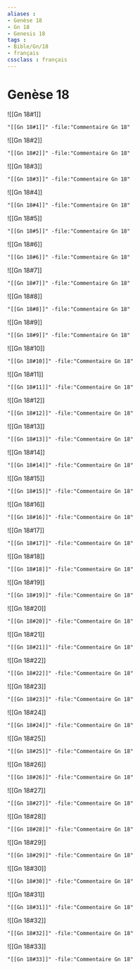 ```yaml
---
aliases : 
- Genèse 18
- Gn 18
- Genesis 18
tags : 
- Bible/Gn/18
- français
cssclass : français
---
```


# Genèse 18

![[Gn 18#1]]

```query
"[[Gn 18#1]]" -file:"Commentaire Gn 18"
```

![[Gn 18#2]]

```query
"[[Gn 18#2]]" -file:"Commentaire Gn 18"
```

![[Gn 18#3]]

```query
"[[Gn 18#3]]" -file:"Commentaire Gn 18"
```

![[Gn 18#4]]

```query
"[[Gn 18#4]]" -file:"Commentaire Gn 18"
```

![[Gn 18#5]]

```query
"[[Gn 18#5]]" -file:"Commentaire Gn 18"
```

![[Gn 18#6]]

```query
"[[Gn 18#6]]" -file:"Commentaire Gn 18"
```

![[Gn 18#7]]

```query
"[[Gn 18#7]]" -file:"Commentaire Gn 18"
```

![[Gn 18#8]]

```query
"[[Gn 18#8]]" -file:"Commentaire Gn 18"
```

![[Gn 18#9]]

```query
"[[Gn 18#9]]" -file:"Commentaire Gn 18"
```

![[Gn 18#10]]

```query
"[[Gn 18#10]]" -file:"Commentaire Gn 18"
```

![[Gn 18#11]]

```query
"[[Gn 18#11]]" -file:"Commentaire Gn 18"
```

![[Gn 18#12]]

```query
"[[Gn 18#12]]" -file:"Commentaire Gn 18"
```

![[Gn 18#13]]

```query
"[[Gn 18#13]]" -file:"Commentaire Gn 18"
```

![[Gn 18#14]]

```query
"[[Gn 18#14]]" -file:"Commentaire Gn 18"
```

![[Gn 18#15]]

```query
"[[Gn 18#15]]" -file:"Commentaire Gn 18"
```

![[Gn 18#16]]

```query
"[[Gn 18#16]]" -file:"Commentaire Gn 18"
```

![[Gn 18#17]]

```query
"[[Gn 18#17]]" -file:"Commentaire Gn 18"
```

![[Gn 18#18]]

```query
"[[Gn 18#18]]" -file:"Commentaire Gn 18"
```

![[Gn 18#19]]

```query
"[[Gn 18#19]]" -file:"Commentaire Gn 18"
```

![[Gn 18#20]]

```query
"[[Gn 18#20]]" -file:"Commentaire Gn 18"
```

![[Gn 18#21]]

```query
"[[Gn 18#21]]" -file:"Commentaire Gn 18"
```

![[Gn 18#22]]

```query
"[[Gn 18#22]]" -file:"Commentaire Gn 18"
```

![[Gn 18#23]]

```query
"[[Gn 18#23]]" -file:"Commentaire Gn 18"
```

![[Gn 18#24]]

```query
"[[Gn 18#24]]" -file:"Commentaire Gn 18"
```

![[Gn 18#25]]

```query
"[[Gn 18#25]]" -file:"Commentaire Gn 18"
```

![[Gn 18#26]]

```query
"[[Gn 18#26]]" -file:"Commentaire Gn 18"
```

![[Gn 18#27]]

```query
"[[Gn 18#27]]" -file:"Commentaire Gn 18"
```

![[Gn 18#28]]

```query
"[[Gn 18#28]]" -file:"Commentaire Gn 18"
```

![[Gn 18#29]]

```query
"[[Gn 18#29]]" -file:"Commentaire Gn 18"
```

![[Gn 18#30]]

```query
"[[Gn 18#30]]" -file:"Commentaire Gn 18"
```

![[Gn 18#31]]

```query
"[[Gn 18#31]]" -file:"Commentaire Gn 18"
```

![[Gn 18#32]]

```query
"[[Gn 18#32]]" -file:"Commentaire Gn 18"
```

![[Gn 18#33]]

```query
"[[Gn 18#33]]" -file:"Commentaire Gn 18"
```

